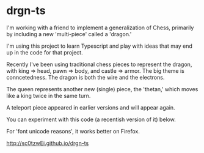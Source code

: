 # drgn-ts
I'm working with a friend to implement a generalization of Chess, primarily by including a new 'multi-piece' called a 'dragon.'

I'm using this project to learn Typescript and play with ideas that may end up in the code for that project. 

Recently I've been using traditional chess pieces to represent the dragon, with king => head, pawn => body, and castle => armor. 
The big theme is conncetedness. The dragon is both the wire and the electrons.

The queen represents another new (single) piece, the 'thetan,' which moves like a king twice in the same turn. 

A teleport piece appeared in earlier versions and will appear again. 

You can experiment with this code (a recentish version of it) below.

For 'font unicode reasons', it works better on Firefox. 

http://sc0tzwEi.github.io/drgn-ts
